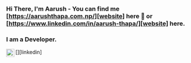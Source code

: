 ### Hi There, I'm Aarush - You can find me [https://aarushthapa.com.np/][website] here 👋 or [https://www.linkedin.com/in/aarush-thapa/][website] here.

### I am a Developer.

[<img align="left" alt="LinkedIn | LinkedIn" width="22px" src="https://cdn.jsdelivr.net/npm/simple-icons@v3/icons/linkedin.svg" />][linkedin]
